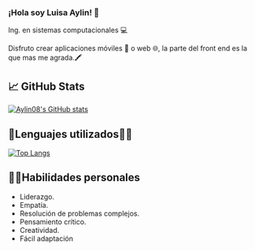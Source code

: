### ¡Hola soy Luisa Aylin! 👋
Ing. en sistemas computacionales 💻

Disfruto crear aplicaciones móviles 📱 o web 🌐, la parte del front end es la que mas me agrada.🖍 
## 📈 GitHub Stats
[![Aylin08's GitHub stats](https://github-readme-stats.vercel.app/api?username=Aylin08&count_private=true&show_icons=true&theme=radical)](https://github.com/Aylin08/github-readme-stats) 
## 📖Lenguajes utilizados👩‍💻
[![Top Langs](https://github-readme-stats.vercel.app/api/top-langs/?username=Aylin08&langs_count=10&layout=compact&theme=radical)](https://github.com/Aylin08/github-readme-stats)
## 💪🏼Habilidades personales
- Liderazgo.
- Empatía.
- Resolución de problemas complejos. 
-	Pensamiento crítico.
-	Creatividad.
-	Fácil adaptación


